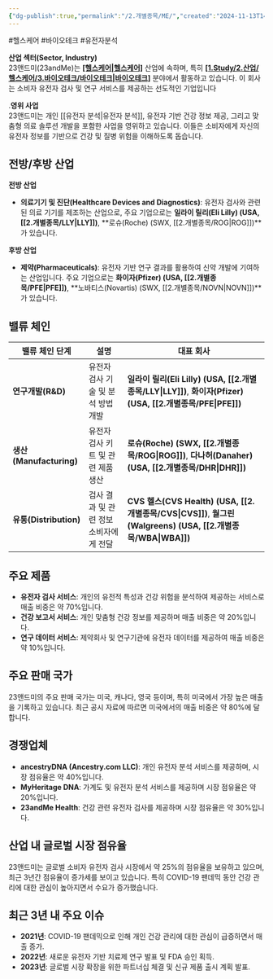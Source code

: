 ```yaml
---
{"dg-publish":true,"permalink":"/2.개별종목/ME/","created":"2024-11-13T14:06:56.984+09:00","updated":"2025-07-29T21:37:04.904+09:00"}
---
```


#헬스케어 #바이오테크 #유전자분석 

**산업 섹터(Sector, Industry)**  
23앤드미(23andMe)는 **[[헬스케어\|헬스케어]](Healthcare)** 산업에 속하며, 특히 **[[1.Study/2.산업/헬스케어/3.바이오테크/바이오테크\|바이오테크]](Biotechnology)** 분야에서 활동하고 있습니다. 이 회사는 소비자 유전자 검사 및 연구 서비스를 제공하는 선도적인 기업입니다

.**영위 사업**  
23앤드미는 개인 [[유전자 분석\|유전자 분석]], 유전자 기반 건강 정보 제공, 그리고 맞춤형 의료 솔루션 개발을 포함한 사업을 영위하고 있습니다. 이들은 소비자에게 자신의 유전자 정보를 기반으로 건강 및 질병 위험을 이해하도록 돕습니다.

## 전방/후방 산업

**전방 산업**

- **의료기기 및 진단(Healthcare Devices and Diagnostics)**: 유전자 검사와 관련된 의료 기기를 제조하는 산업으로, 주요 기업으로는 **일라이 릴리(Eli Lilly) (USA, [[2.개별종목/LLY\|LLY]])**, **로슈(Roche) (SWX, [[2.개별종목/ROG\|ROG]])**가 있습니다.

**후방 산업**

- **제약(Pharmaceuticals)**: 유전자 기반 연구 결과를 활용하여 신약 개발에 기여하는 산업입니다. 주요 기업으로는 **화이자(Pfizer) (USA, [[2.개별종목/PFE\|PFE]])**, **노바티스(Novartis) (SWX, [[2.개별종목/NOVN\|NOVN]])**가 있습니다.

## 밸류 체인

| 밸류 체인 단계              | 설명                     | 대표 회사                                                                    |
| --------------------- | ---------------------- | ------------------------------------------------------------------------ |
| **연구개발(R&D)**         | 유전자 검사 기술 및 분석 방법 개발   | **일라이 릴리(Eli Lilly) (USA, [[2.개별종목/LLY\|LLY]])**, **화이자(Pfizer) (USA, [[2.개별종목/PFE\|PFE]])**     |
| **생산(Manufacturing)** | 유전자 검사 키트 및 관련 제품 생산   | **로슈(Roche) (SWX, [[2.개별종목/ROG\|ROG]])**, **다나허(Danaher) (USA, [[2.개별종목/DHR\|DHR]])**            |
| **유통(Distribution)**  | 검사 결과 및 관련 정보 소비자에게 전달 | **CVS 헬스(CVS Health) (USA, [[2.개별종목/CVS\|CVS]])**, **월그린(Walgreens) (USA, [[2.개별종목/WBA\|WBA]])** |

## 주요 제품

- **유전자 검사 서비스**: 개인의 유전적 특성과 건강 위험을 분석하여 제공하는 서비스로 매출 비중은 약 70%입니다.
- **건강 보고서 서비스**: 개인 맞춤형 건강 정보를 제공하며 매출 비중은 약 20%입니다.
- **연구 데이터 서비스**: 제약회사 및 연구기관에 유전자 데이터를 제공하여 매출 비중은 약 10%입니다.

## 주요 판매 국가

23앤드미의 주요 판매 국가는 미국, 캐나다, 영국 등이며, 특히 미국에서 가장 높은 매출을 기록하고 있습니다. 최근 공시 자료에 따르면 미국에서의 매출 비중은 약 80%에 달합니다.

## 경쟁업체

- **ancestryDNA (Ancestry.com LLC)**: 개인 유전자 분석 서비스를 제공하며, 시장 점유율은 약 40%입니다.
- **MyHeritage DNA**: 가계도 및 유전자 분석 서비스를 제공하며 시장 점유율은 약 20%입니다.
- **23andMe Health**: 건강 관련 유전자 검사를 제공하며 시장 점유율은 약 30%입니다.

## 산업 내 글로벌 시장 점유율

23앤드미는 글로벌 소비자 유전자 검사 시장에서 약 25%의 점유율을 보유하고 있으며, 최근 3년간 점유율이 증가세를 보이고 있습니다. 특히 COVID-19 팬데믹 동안 건강 관리에 대한 관심이 높아지면서 수요가 증가했습니다.

## 최근 3년 내 주요 이슈

- **2021년**: COVID-19 팬데믹으로 인해 개인 건강 관리에 대한 관심이 급증하면서 매출 증가.
- **2022년**: 새로운 유전자 기반 치료제 연구 발표 및 FDA 승인 획득.
- **2023년**: 글로벌 시장 확장을 위한 파트너십 체결 및 신규 제품 출시 계획 발표.